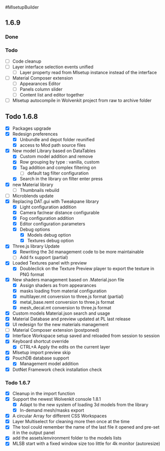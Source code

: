 #MlsetupBuilder
## 1.6.9
### Done
### Todo 
- [ ] Code cleanup
- [ ] Layer interface selection events unified
  - [ ] Layer property read from Mlsetup instance instead of the interface
- [ ] Material Composer extension
  - [ ] Appearances Editor
  - [ ] Panels column slider
  - [ ] Content list and editor together
- [ ] Mlsetup autocompile in Wolvenkit project from raw to archive folder

## Todo 1.6.8
- [x] Packages upgrade
- [x] Redesign preferences
  - [x] Unbundle and depot folder reunified
  - [x] access to Mod path source files
- [x] New model Library based on DataTables
  - [x] Custom model addition and remove
  - [x] Row grouping by type : vanilla, custom
  - [x] Tag addition and complex filtering on
    - [ ] default tag filter configuration 
  - [x] Search in the library on filter enter press
- [x] new Material library
  - [ ] Thumbnails rebuild
- [ ] Microblends update
- [x] Replacing DAT.gui with Tweakpane library
  - [x] Light configuration addition 
  - [x] Camera far/near distance configurable
  - [x] Fog configuration addition
  - [x] Editor configuration parameters
  - [x] Debug options
    - [x] Models debug option
    - [x] Textures debug option
- [x] Three.js library Update
  - [x] Rewriting the 3d management code to be more maintainable
  - [ ] Add fx support (partial)
- [x] Loaded Textures panel with preview
  - [x] Doubleclick on the Texture Preview player to export the texture in PNG format
- [x] New shaders management based on .Material.json file
  - [x] Assign shaders as from appearances
  - [x] masks loading from material configuration
  - [x] multilayer.mt conversion to three.js format (partial)
  - [x] metal_base.remt conversion to three.js format
  - [x] mesh_decal.mt conversion to three.js format
- [x] Custom models Material.json search and usage
- [x] Material Database and preview updated at PL last release
- [x] UI redesign for the new materials management
- [ ] Material Composer extension (postponed)
- [x] Interface Workspace setup saved and reloaded from session to session
- [x] Keyboard shortcut override
  - [x] CTRL+A Apply the edits on the current layer
- [x] Mlsetup import preview skip
- [x] PouchDB database support
  - [x] Management model addition
- [x] DotNet Framework check installation check

### Todo 1.6.7
- [x] Cleanup in the import function
- [x] Support the newest Wolvenkit console 1.8.1
  - [x] Adapt to the new system of loading 3d models from the library
  - [x] In-demand mesh/masks export
- [x] A circular Array for different CSS Workspaces
- [x] Layer Multiselect for cleaning more then once at the time
- [x] The tool could remember the name of the last file it opened and pre-set it in the output panel
- [x] add the assets/environment folder to the models lists
- [x] MLSB start with a fixed window size too little for 4k monitor (autoresize)

